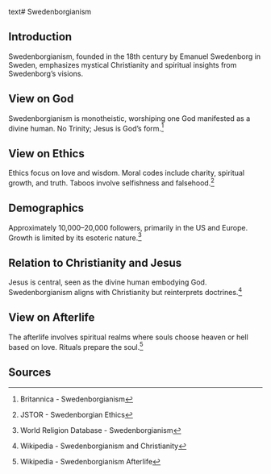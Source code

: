 text# Swedenborgianism
## Introduction
Swedenborgianism, founded in the 18th century by Emanuel Swedenborg in Sweden, emphasizes mystical Christianity and spiritual insights from Swedenborg’s visions.
## View on God
Swedenborgianism is monotheistic, worshiping one God manifested as a divine human. No Trinity; Jesus is God’s form.[^11]
## View on Ethics
Ethics focus on love and wisdom. Moral codes include charity, spiritual growth, and truth. Taboos involve selfishness and falsehood.[^12]
## Demographics
Approximately 10,000–20,000 followers, primarily in the US and Europe. Growth is limited by its esoteric nature.[^13]
## Relation to Christianity and Jesus
Jesus is central, seen as the divine human embodying God. Swedenborgianism aligns with Christianity but reinterprets doctrines.[^14]
## View on Afterlife
The afterlife involves spiritual realms where souls choose heaven or hell based on love. Rituals prepare the soul.[^15]
## Sources
[^11]: Britannica - Swedenborgianism[](https://www.britannica.com/topic/Swedenborgianism)
[^12]: JSTOR - Swedenborgian Ethics[](https://www.jstor.org/stable/3260795)
[^13]: World Religion Database - Swedenborgianism[](https://www.worldreligiondatabase.org)
[^14]: Wikipedia - Swedenborgianism and Christianity[](https://en.wikipedia.org/wiki/Swedenborgianism#Christianity)
[^15]: Wikipedia - Swedenborgianism Afterlife[](https://en.wikipedia.org/wiki/Swedenborgianism#Afterlife)
